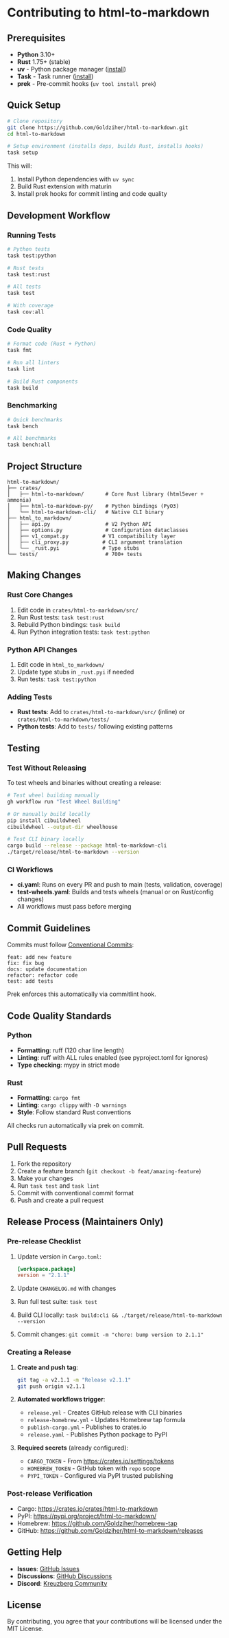 # Contributing to html-to-markdown

## Prerequisites

- **Python** 3.10+
- **Rust** 1.75+ (stable)
- **uv** - Python package manager ([install](https://docs.astral.sh/uv/))
- **Task** - Task runner ([install](https://taskfile.dev/))
- **prek** - Pre-commit hooks (`uv tool install prek`)

## Quick Setup

```bash
# Clone repository
git clone https://github.com/Goldziher/html-to-markdown.git
cd html-to-markdown

# Setup environment (installs deps, builds Rust, installs hooks)
task setup
```

This will:

1. Install Python dependencies with `uv sync`
1. Build Rust extension with maturin
1. Install prek hooks for commit linting and code quality

## Development Workflow

### Running Tests

```bash
# Python tests
task test:python

# Rust tests
task test:rust

# All tests
task test

# With coverage
task cov:all
```

### Code Quality

```bash
# Format code (Rust + Python)
task fmt

# Run all linters
task lint

# Build Rust components
task build
```

### Benchmarking

```bash
# Quick benchmarks
task bench

# All benchmarks
task bench:all
```

## Project Structure

```text
html-to-markdown/
├── crates/
│   ├── html-to-markdown/       # Core Rust library (html5ever + ammonia)
│   ├── html-to-markdown-py/    # Python bindings (PyO3)
│   └── html-to-markdown-cli/   # Native CLI binary
├── html_to_markdown/
│   ├── api.py                  # V2 Python API
│   ├── options.py              # Configuration dataclasses
│   ├── v1_compat.py           # V1 compatibility layer
│   ├── cli_proxy.py           # CLI argument translation
│   └── _rust.pyi              # Type stubs
└── tests/                      # 700+ tests
```

## Making Changes

### Rust Core Changes

1. Edit code in `crates/html-to-markdown/src/`
1. Run Rust tests: `task test:rust`
1. Rebuild Python bindings: `task build`
1. Run Python integration tests: `task test:python`

### Python API Changes

1. Edit code in `html_to_markdown/`
1. Update type stubs in `_rust.pyi` if needed
1. Run tests: `task test:python`

### Adding Tests

- **Rust tests**: Add to `crates/html-to-markdown/src/` (inline) or `crates/html-to-markdown/tests/`
- **Python tests**: Add to `tests/` following existing patterns

## Testing

### Test Without Releasing

To test wheels and binaries without creating a release:

```bash
# Test wheel building manually
gh workflow run "Test Wheel Building"

# Or manually build locally
pip install cibuildwheel
cibuildwheel --output-dir wheelhouse

# Test CLI binary locally
cargo build --release --package html-to-markdown-cli
./target/release/html-to-markdown --version
```

### CI Workflows

- **ci.yaml**: Runs on every PR and push to main (tests, validation, coverage)
- **test-wheels.yaml**: Builds and tests wheels (manual or on Rust/config changes)
- All workflows must pass before merging

## Commit Guidelines

Commits must follow [Conventional Commits](https://www.conventionalcommits.org/):

```text
feat: add new feature
fix: fix bug
docs: update documentation
refactor: refactor code
test: add tests
```

Prek enforces this automatically via commitlint hook.

## Code Quality Standards

### Python

- **Formatting**: ruff (120 char line length)
- **Linting**: ruff with ALL rules enabled (see pyproject.toml for ignores)
- **Type checking**: mypy in strict mode

### Rust

- **Formatting**: `cargo fmt`
- **Linting**: `cargo clippy` with `-D warnings`
- **Style**: Follow standard Rust conventions

All checks run automatically via prek on commit.

## Pull Requests

1. Fork the repository
1. Create a feature branch (`git checkout -b feat/amazing-feature`)
1. Make your changes
1. Run `task test` and `task lint`
1. Commit with conventional commit format
1. Push and create a pull request

## Release Process (Maintainers Only)

### Pre-release Checklist

1. Update version in `Cargo.toml`:

    ```toml
    [workspace.package]
    version = "2.1.1"
    ```

1. Update `CHANGELOG.md` with changes

1. Run full test suite: `task test`

1. Build CLI locally: `task build:cli && ./target/release/html-to-markdown --version`

1. Commit changes: `git commit -m "chore: bump version to 2.1.1"`

### Creating a Release

1. **Create and push tag**:

    ```bash
    git tag -a v2.1.1 -m "Release v2.1.1"
    git push origin v2.1.1
    ```

1. **Automated workflows trigger**:

    - `release.yml` - Creates GitHub release with CLI binaries
    - `release-homebrew.yml` - Updates Homebrew tap formula
    - `publish-cargo.yml` - Publishes to crates.io
    - `release.yaml` - Publishes Python package to PyPI

1. **Required secrets** (already configured):

    - `CARGO_TOKEN` - From <https://crates.io/settings/tokens>
    - `HOMEBREW_TOKEN` - GitHub token with `repo` scope
    - `PYPI_TOKEN` - Configured via PyPI trusted publishing

### Post-release Verification

- Cargo: <https://crates.io/crates/html-to-markdown>
- PyPI: <https://pypi.org/project/html-to-markdown/>
- Homebrew: <https://github.com/Goldziher/homebrew-tap>
- GitHub: <https://github.com/Goldziher/html-to-markdown/releases>

## Getting Help

- **Issues**: [GitHub Issues](https://github.com/Goldziher/html-to-markdown/issues)
- **Discussions**: [GitHub Discussions](https://github.com/Goldziher/html-to-markdown/discussions)
- **Discord**: [Kreuzberg Community](https://discord.gg/pXxagNK2zN)

## License

By contributing, you agree that your contributions will be licensed under the MIT License.
